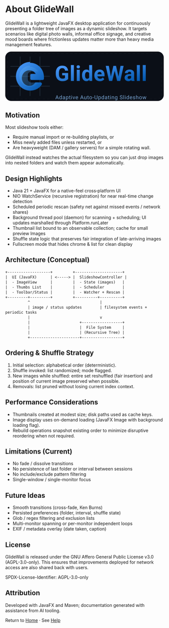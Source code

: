 # About GlideWall

GlideWall is a lightweight JavaFX desktop application for continuously presenting a folder tree of images as a dynamic slideshow. It targets scenarios like digital photo walls, informal office signage, and creative mood boards where frictionless updates matter more than heavy media management features.

![GlideWall Logo](assets/glidewall-logo.svg)

## Motivation
Most slideshow tools either:
- Require manual import or re-building playlists, or
- Miss newly added files unless restarted, or
- Are heavyweight (DAM / gallery servers) for a simple rotating wall.

GlideWall instead watches the actual filesystem so you can just drop images into nested folders and watch them appear automatically.

## Design Highlights
- Java 21 + JavaFX for a native-feel cross‑platform UI
- NIO WatchService (recursive registration) for near real-time change detection
- Scheduled periodic rescan (safety net against missed events / network shares)
- Background thread pool (daemon) for scanning + scheduling; UI updates marshalled through Platform.runLater
- Thumbnail list bound to an observable collection; cache for small preview Images
- Shuffle state logic that preserves fair integration of late-arriving images
- Fullscreen mode that hides chrome & list for clean display

## Architecture (Conceptual)
```
+-------------------+         +---------------------+
|  UI (JavaFX)      | <-----> |  SlideshowController |
|  - ImageView      |         |  - State (images)   |
|  - Thumbs List    |         |  - Scheduler        |
|  - Toolbar/Status |         |  - Watcher + Rescan |
+---------+---------+         +----------+----------+
          ^                               |
          | image / status updates        | filesystem events + periodic tasks
          |                               v
          |                      +------------------+
          |                      |  File System     |
          |                      | (Recursive Tree) |
          +----------------------+------------------+
```

## Ordering & Shuffle Strategy
1. Initial selection: alphabetical order (deterministic).
2. Shuffle invoked: list randomized; mode flagged.
3. New images while shuffled: entire set reshuffled (fair insertion) and position of current image preserved when possible.
4. Removals: list pruned without losing current index context.

## Performance Considerations
- Thumbnails created at modest size; disk paths used as cache keys.
- Image display uses on-demand loading (JavaFX Image with background loading flag).
- Rebuild operations snapshot existing order to minimize disruptive reordering when not required.

## Limitations (Current)
- No fade / dissolve transitions
- No persistence of last folder or interval between sessions
- No include/exclude pattern filtering
- Single-window / single-monitor focus

## Future Ideas
- Smooth transitions (cross-fade, Ken Burns)
- Persisted preferences (folder, interval, shuffle state)
- Glob / regex filtering and exclusion lists
- Multi-monitor spanning or per-monitor independent loops
- EXIF / metadata overlay (date taken, caption)

## License
GlideWall is released under the GNU Affero General Public License v3.0 (AGPL-3.0-only). This ensures that improvements deployed for network access are also shared back with users.

SPDX-License-Identifier: AGPL-3.0-only

## Attribution
Developed with JavaFX and Maven; documentation generated with assistance from AI tooling.

Return to [Home](./index.md) · See [Help](./help.md)

